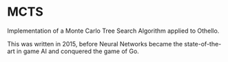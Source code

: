 # MCTS
Implementation of a Monte Carlo Tree Search Algorithm applied to Othello.

This was written in 2015, before Neural Networks became the state-of-the-art in game AI and conquered the game of Go.



